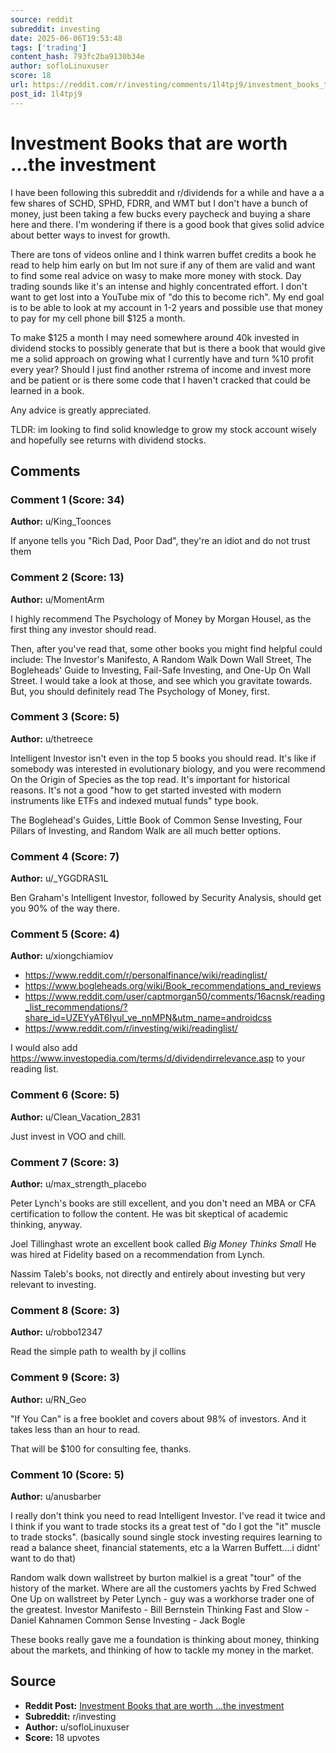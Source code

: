```yaml
---
source: reddit
subreddit: investing
date: 2025-06-06T19:53:48
tags: ['trading']
content_hash: 793fc2ba9130b34e
author: sofloLinuxuser
score: 18
url: https://reddit.com/r/investing/comments/1l4tpj9/investment_books_that_are_worth_the_investment/
post_id: 1l4tpj9
---
```


# Investment Books that are worth ...the investment

I have been following this subreddit and r/dividends for a while and have a a few shares of SCHD, SPHD, FDRR, and WMT but I don't have a bunch of money, just been taking a few bucks every paycheck and buying a share here and there. I'm wondering if there is a good book that gives solid advice about better ways to invest for growth.

There are tons of videos online and I think warren buffet credits a book he read to help him early on but Im not sure if any of them are valid and want to find some real advice on wasy to make more money with stock. Day trading sounds like it's an intense and highly concentrated effort. I don't want to get lost into a YouTube mix of "do this to become rich". My end goal is to be able to look at my account in 1-2 years and possible use that money to pay for my cell phone bill $125 a month.

To make $125 a month I may need somewhere around 40k invested in dividend stocks to possibly generate that but is there a book that would give me a solid approach on growing what I currently have and turn %10 profit every year? Should I just find another rstrema of income and invest more and be patient or is there some code that I haven't cracked that could be learned in a book.

Any advice is greatly appreciated.

TLDR: im looking to find solid knowledge to grow my stock account wisely and hopefully see returns with dividend stocks.



## Comments

### Comment 1 (Score: 34)

**Author:** u/King_Toonces

If anyone tells you "Rich Dad, Poor Dad", they're an idiot and do not trust them

### Comment 2 (Score: 13)

**Author:** u/MomentArm

I highly recommend The Psychology of Money by Morgan Housel, as the first thing any investor should read.

Then, after you've read that, some other books you might find helpful could include: The Investor's Manifesto, A Random Walk Down Wall Street, The Bogleheads' Guide to Investing, Fail-Safe Investing, and One-Up On Wall Street. I would take a look at those, and see which you gravitate towards. But, you should definitely read The Psychology of Money, first.

### Comment 3 (Score: 5)

**Author:** u/thetreece

Intelligent Investor isn't even in the top 5 books you should read.  It's like if somebody was interested in evolutionary biology, and you were recommend On the Origin of Species as the top read.  It's important for historical reasons.  It's not a good "how to get started invested with modern instruments like ETFs and indexed mutual funds" type book.

The Boglehead's Guides, Little Book of Common Sense Investing, Four Pillars of Investing, and Random Walk are all much better options.

### Comment 4 (Score: 7)

**Author:** u/_YGGDRAS1L

Ben Graham's Intelligent Investor, followed by Security Analysis, should get you 90% of the way there.

### Comment 5 (Score: 4)

**Author:** u/xiongchiamiov

* <https://www.reddit.com/r/personalfinance/wiki/readinglist/>
* <https://www.bogleheads.org/wiki/Book_recommendations_and_reviews>
* <https://www.reddit.com/user/captmorgan50/comments/16acnsk/reading_list_recommendations/?share_id=UZEYyAT6Iyul_ve_nnMPN&utm_name=androidcss>
* https://www.reddit.com/r/investing/wiki/readinglist/

I would also add https://www.investopedia.com/terms/d/dividendirrelevance.asp to your reading list.

### Comment 6 (Score: 5)

**Author:** u/Clean_Vacation_2831

Just invest in VOO and chill. 

### Comment 7 (Score: 3)

**Author:** u/max_strength_placebo

Peter Lynch's books are still excellent, and you don't need an MBA or CFA certification to follow the content. He was bit skeptical of academic thinking, anyway.

Joel Tillinghast wrote an excellent book called *Big Money Thinks Small* He was hired at Fidelity based on a recommendation from Lynch.

Nassim Taleb's books, not directly and entirely about investing but very relevant to investing.

### Comment 8 (Score: 3)

**Author:** u/robbo12347

Read the simple path to wealth by jl collins

### Comment 9 (Score: 3)

**Author:** u/RN_Geo

"If You Can" is a free booklet and covers about 98% of investors.  And it takes less than an hour to read.

That will be $100 for consulting fee, thanks.

### Comment 10 (Score: 5)

**Author:** u/anusbarber

I really don't think you need to read Intelligent Investor.  I've read it twice and I think if you want to trade stocks its a great test of "do I got the "it" muscle to trade stocks".  (basically sound single stock investing requires learning to read a balance sheet, financial statements, etc a la Warren Buffett....i didnt' want to do that)

Random walk down wallstreet by burton malkiel is a great "tour" of the history of the market.
Where are all the customers yachts by Fred Schwed
One Up on wallstreet by Peter Lynch - guy was a workhorse trader one of the greatest.
Investor Manifesto - Bill Bernstein
Thinking Fast and Slow - Daniel Kahnamen
Common Sense Investing - Jack Bogle

These books really gave me a foundation is thinking about money, thinking about the markets, and thinking of how to tackle my money in the market.

## Source

- **Reddit Post:** [Investment Books that are worth ...the investment](https://reddit.com/r/investing/comments/1l4tpj9/investment_books_that_are_worth_the_investment/)
- **Subreddit:** r/investing
- **Author:** u/sofloLinuxuser
- **Score:** 18 upvotes

